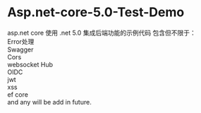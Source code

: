 # Asp.net-core-5.0-Test-Demo
asp.net core 使用 .net 5.0 集成后端功能的示例代码
包含但不限于：  
Error处理  
Swagger  
Cors  
websocket Hub  
OIDC  
jwt  
xss  
ef core  
and any will be add in future.
